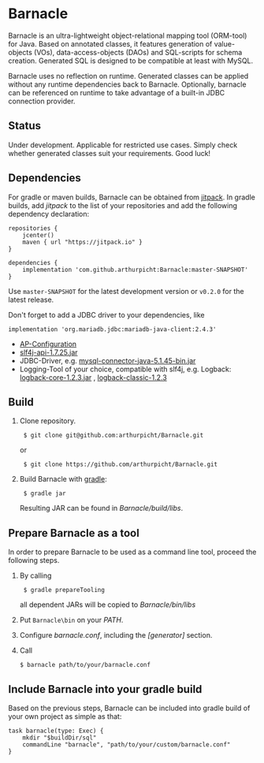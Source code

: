 ﻿# Barnacle

Barnacle is an ultra-lightweight object-relational mapping tool (ORM-tool) for Java.
Based on annotated classes, it features generation of value-objects (VOs), data-access-objects (DAOs)
and SQL-scripts for schema creation. Generated SQL is designed to be compatible at least with
MySQL. 

Barnacle uses no reflection on runtime. Generated classes can be applied without any
runtime dependencies back to Barnacle. Optionally, barnacle can be referenced on runtime to
take advantage of a built-in JDBC connection provider.

## Status

Under development. Applicable for restricted use cases. 
Simply check  whether generated classes suit your requirements. Good luck!

## Dependencies

For gradle or maven builds, Barnacle can be obtained from [jitpack](jitpack.io).
In gradle builds, add *jitpack* to the list of your repositories and add the following
dependency declaration:

    repositories {
        jcenter()
        maven { url "https://jitpack.io" }
    }
   
    dependencies {
        implementation 'com.github.arthurpicht:Barnacle:master-SNAPSHOT'    
    }
    
Use `master-SNAPSHOT` for the latest development version or `v0.2.0` for the latest release.

Don't forget to add a JDBC driver to your dependencies, like

    implementation 'org.mariadb.jdbc:mariadb-java-client:2.4.3'

* [AP-Configuration](https://github.com/arthurpicht/AP-Configuration)
* [slf4j-api-1.7.25.jar](http://search.maven.org/#artifactdetails%7Corg.slf4j%7Cslf4j-api%7C1.7.25%7Cjar)
* JDBC-Driver, e.g. [mysql-connector-java-5.1.45-bin.jar](http://search.maven.org/#artifactdetails%7Cmysql%7Cmysql-connector-java%7C5.1.45%7Cjar)
* Logging-Tool of your choice, compatible with slf4j, e.g. Logback: [logback-core-1.2.3.jar](http://search.maven.org/#artifactdetails%7Cch.qos.logback%7Clogback-core%7C1.2.3%7Cjar)
, [logback-classic-1.2.3](http://search.maven.org/#artifactdetails%7Cch.qos.logback%7Clogback-classic%7C1.2.3%7Cjar)


## Build

1. Clone repository.

        $ git clone git@github.com:arthurpicht/Barnacle.git
        
    or
    
        $ git clone https://github.com/arthurpicht/Barnacle.git


2. Build Barnacle with [gradle](https://gradle.org):

        $ gradle jar

    Resulting JAR can be found in *Barnacle/build/libs*.

## Prepare Barnacle as a tool

In order to prepare Barnacle to be used as a command line tool, proceed the following steps.

1. By calling

        $ gradle prepareTooling
        
    all dependent JARs will be copied to *Barnacle/bin/libs*
    
2. Put `Barnacle\bin` on your *PATH*.

2. Configure *barnacle.conf*, including the *\[generator\]* section.

3. Call

       $ barnacle path/to/your/barnacle.conf

## Include Barnacle into your gradle build

Based on the previous steps, Barnacle can be included into gradle build 
of your own project as simple as that:

    task barnacle(type: Exec) {
        mkdir "$buildDir/sql"
        commandLine "barnacle", "path/to/your/custom/barnacle.conf"
    }
 
